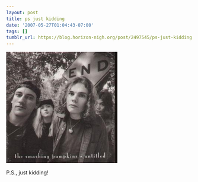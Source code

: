 ```yaml
---
layout: post
title: ps just kidding
date: '2007-05-27T01:04:43-07:00'
tags: []
tumblr_url: https://blog.horizon-nigh.org/post/2497545/ps-just-kidding
---
```

 ![](/tumblr_files/2497545_r2_500.jpg)  

P.S., just kidding!


